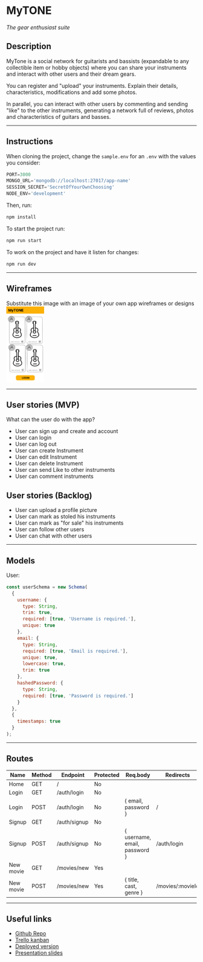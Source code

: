 # MyTONE
<em>The gear enthusiast suite</em>

## Description

MyTone is a social network for guitarists and bassists (expandable to any collectible item or hobby objects) where you can share your instruments and interact with other users and their dream gears.

You can register and "upload" your instruments. Explain their details, characteristics, modifications and add some photos.
    
In parallel, you can interact with other users by commenting and sending "like" to the other instruments, generating a network full of reviews, photos and characteristics of guitars and basses.

---

## Instructions

When cloning the project, change the <code>sample.env</code> for an <code>.env</code> with the values you consider:
```js
PORT=3000
MONGO_URL='mongodb://localhost:27017/app-name'
SESSION_SECRET='SecretOfYourOwnChoosing'
NODE_ENV='development'
```
Then, run:
```bash
npm install
```
To start the project run:
```bash
npm run start
```

To work on the project and have it listen for changes:
```bash
npm run dev
```

---

## Wireframes
Substitute this image with an image of your own app wireframes or designs
<img src='docs/wireframeHome.png' width="100" height="200" />
<!-- >![](docs/wireframeHome.png = 200x400)
![](docs/LogIn.png)
![](docs/SignIn.png)
![](docs/wireframeHomeLoged.png) -->
---

## User stories (MVP)

What can the user do with the app?
- User can sign up and create and account
- User can login
- User can log out
- User can create Instrument
- User can edit Instrument
- User can delete Instrument
- User can send Like to other instruments
- User can comment instruments

## User stories (Backlog)

- User can upload a profile picture
- User can mark as stoled his instruments
- User can mark as "for sale" his instruments
- User can follow other users
- User can chat with other users


---

## Models

User:

```js
const userSchema = new Schema(
  {
    username: {
      type: String,
      trim: true,
      required: [true, 'Username is required.'],
      unique: true
    },
    email: {
      type: String,
      required: [true, 'Email is required.'],
      unique: true,
      lowercase: true,
      trim: true
    },
    hashedPassword: {
      type: String,
      required: [true, 'Password is required.']
    }
  },
  {
    timestamps: true
  }
);
```

---

## Routes

| Name  | Method | Endpoint    | Protected | Req.body            | Redirects |
|-------|--------|-------------|------|---------------------|-----------|
| Home  | GET   | /           | No   |                     |           |
| Login | GET    | /auth/login | No |                      |           |
| Login | POST | /auth/login   | No | { email, password }  | /         |
| Signup | GET    | /auth/signup | No |                      |           |
| Signup | POST | /auth/signup   | No | { username, email, password }  | /auth/login  |
| New movie  | GET    | /movies/new | Yes |                      |           |
| New movie | POST | /movies/new   | Yes | { title, cast, genre }  | /movies/:movieId   |

---

## Useful links

- [Github Repo]()
- [Trello kanban]()
- [Deployed version]()
- [Presentation slides](https://www.slides.com)




